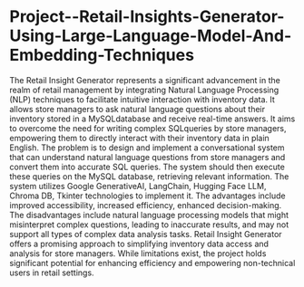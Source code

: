 # Project--Retail-Insights-Generator-Using-Large-Language-Model-And-Embedding-Techniques
 The Retail Insight Generator represents a significant advancement in the realm of retail management
 by integrating Natural Language Processing (NLP) techniques to facilitate intuitive interaction with
 inventory data. It allows store managers to ask natural language questions about their inventory stored
 in a MySQLdatabase and receive real-time answers. It aims to overcome the need for writing complex
 SQLqueries by store managers, empowering them to directly interact with their inventory data in plain
 English. The problem is to design and implement a conversational system that can understand natural
 language questions from store managers and convert them into accurate SQL queries. The system
 should then execute these queries on the MySQL database, retrieving relevant information. The system
 utilizes Google GenerativeAI, LangChain, Hugging Face LLM, Chroma DB, Tkinter technologies to
 implement it. The advantages include improved accessibility, increased efficiency, enhanced
 decision-making. The disadvantages include natural language processing models that might
 misinterpret complex questions, leading to inaccurate results, and may not support all types of
 complex data analysis tasks. Retail Insight Generator offers a promising approach to simplifying
 inventory data access and analysis for store managers. While limitations exist, the project holds
 significant potential for enhancing efficiency and empowering non-technical users in retail settings.
